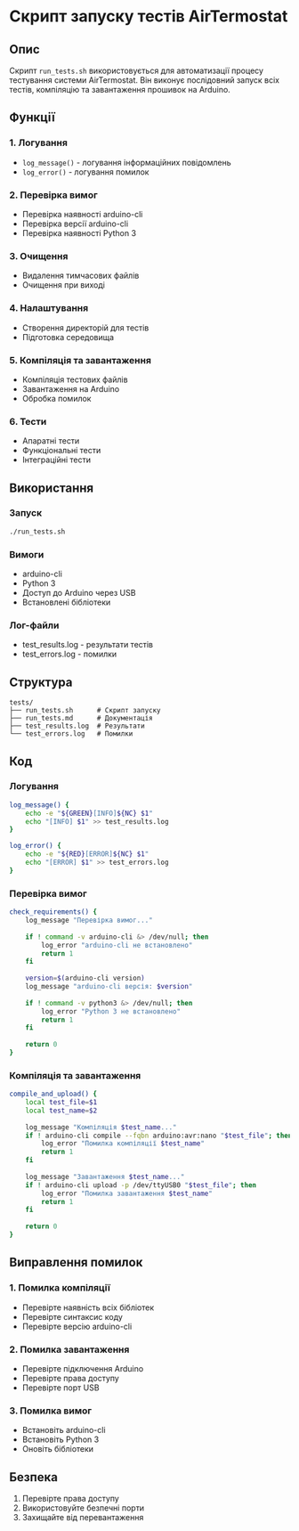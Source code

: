 # Скрипт запуску тестів AirTermostat

## Опис

Скрипт `run_tests.sh` використовується для автоматизації процесу тестування системи AirTermostat. Він виконує послідовний запуск всіх тестів, компіляцію та завантаження прошивок на Arduino.

## Функції

### 1. Логування
- `log_message()` - логування інформаційних повідомлень
- `log_error()` - логування помилок

### 2. Перевірка вимог
- Перевірка наявності arduino-cli
- Перевірка версії arduino-cli
- Перевірка наявності Python 3

### 3. Очищення
- Видалення тимчасових файлів
- Очищення при виході

### 4. Налаштування
- Створення директорій для тестів
- Підготовка середовища

### 5. Компіляція та завантаження
- Компіляція тестових файлів
- Завантаження на Arduino
- Обробка помилок

### 6. Тести
- Апаратні тести
- Функціональні тести
- Інтеграційні тести

## Використання

### Запуск
```bash
./run_tests.sh
```

### Вимоги
- arduino-cli
- Python 3
- Доступ до Arduino через USB
- Встановлені бібліотеки

### Лог-файли
- test_results.log - результати тестів
- test_errors.log - помилки

## Структура

```
tests/
├── run_tests.sh      # Скрипт запуску
├── run_tests.md      # Документація
├── test_results.log  # Результати
└── test_errors.log   # Помилки
```

## Код

### Логування
```bash
log_message() {
    echo -e "${GREEN}[INFO]${NC} $1"
    echo "[INFO] $1" >> test_results.log
}

log_error() {
    echo -e "${RED}[ERROR]${NC} $1"
    echo "[ERROR] $1" >> test_errors.log
}
```

### Перевірка вимог
```bash
check_requirements() {
    log_message "Перевірка вимог..."
    
    if ! command -v arduino-cli &> /dev/null; then
        log_error "arduino-cli не встановлено"
        return 1
    fi
    
    version=$(arduino-cli version)
    log_message "arduino-cli версія: $version"
    
    if ! command -v python3 &> /dev/null; then
        log_error "Python 3 не встановлено"
        return 1
    fi
    
    return 0
}
```

### Компіляція та завантаження
```bash
compile_and_upload() {
    local test_file=$1
    local test_name=$2
    
    log_message "Компіляція $test_name..."
    if ! arduino-cli compile --fqbn arduino:avr:nano "$test_file"; then
        log_error "Помилка компіляції $test_name"
        return 1
    fi
    
    log_message "Завантаження $test_name..."
    if ! arduino-cli upload -p /dev/ttyUSB0 "$test_file"; then
        log_error "Помилка завантаження $test_name"
        return 1
    fi
    
    return 0
}
```

## Виправлення помилок

### 1. Помилка компіляції
- Перевірте наявність всіх бібліотек
- Перевірте синтаксис коду
- Перевірте версію arduino-cli

### 2. Помилка завантаження
- Перевірте підключення Arduino
- Перевірте права доступу
- Перевірте порт USB

### 3. Помилка вимог
- Встановіть arduino-cli
- Встановіть Python 3
- Оновіть бібліотеки

## Безпека

1. Перевірте права доступу
2. Використовуйте безпечні порти
3. Захищайте від перевантаження 